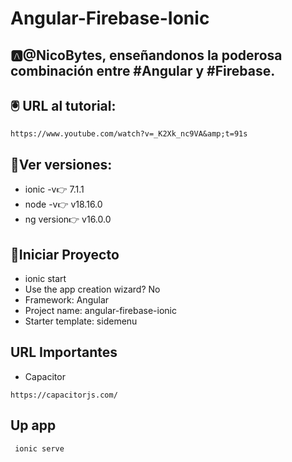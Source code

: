 # Angular-Firebase-Ionic

## 🅰@NicoBytes, enseñandonos la poderosa combinación entre #Angular y #Firebase. 
## 🖲 URL al tutorial:
```
https://www.youtube.com/watch?v=_K2Xk_nc9VA&amp;t=91s
```
## 👀Ver versiones:
* ionic -v👉
7.1.1
* node -v👉
v18.16.0
* ng version👉
v16.0.0

## 🚀Iniciar Proyecto

* ionic start
* Use the app creation wizard? No
* Framework: Angular
* Project name: angular-firebase-ionic
* Starter template: sidemenu

## URL Importantes
* Capacitor
```
https://capacitorjs.com/
```
## Up app

```
 ionic serve
````

